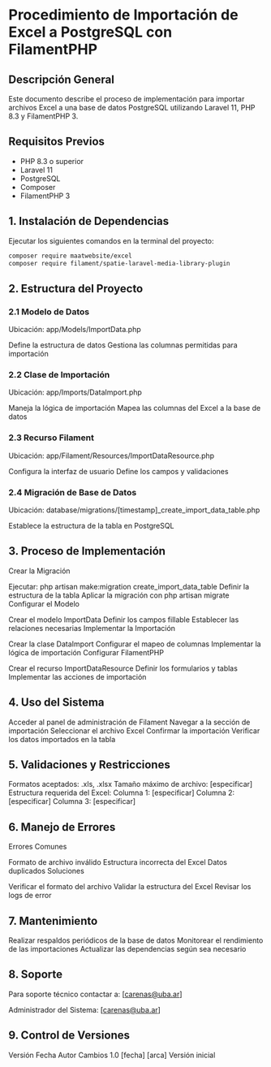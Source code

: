 

# Procedimiento de Importación de Excel a PostgreSQL con FilamentPHP

## Descripción General

Este documento describe el proceso de implementación para importar archivos Excel a una base de datos PostgreSQL utilizando Laravel 11, PHP 8.3 y FilamentPHP 3.

## Requisitos Previos

- PHP 8.3 o superior
- Laravel 11
- PostgreSQL
- Composer
- FilamentPHP 3

## 1. Instalación de Dependencias

Ejecutar los siguientes comandos en la terminal del proyecto:

```bash
composer require maatwebsite/excel
composer require filament/spatie-laravel-media-library-plugin
```

## 2. Estructura del Proyecto

### 2.1 Modelo de Datos

Ubicación: app/Models/ImportData.php

Define la estructura de datos
Gestiona las columnas permitidas para importación

### 2.2 Clase de Importación

Ubicación: app/Imports/DataImport.php

Maneja la lógica de importación
Mapea las columnas del Excel a la base de datos

### 2.3 Recurso Filament

Ubicación: app/Filament/Resources/ImportDataResource.php

Configura la interfaz de usuario
Define los campos y validaciones

### 2.4 Migración de Base de Datos

Ubicación: database/migrations/[timestamp]_create_import_data_table.php

Establece la estructura de la tabla en PostgreSQL

## 3. Proceso de Implementación

Crear la Migración

Ejecutar: php artisan make:migration create_import_data_table
Definir la estructura de la tabla
Aplicar la migración con php artisan migrate
Configurar el Modelo

Crear el modelo ImportData
Definir los campos fillable
Establecer las relaciones necesarias
Implementar la Importación

Crear la clase DataImport
Configurar el mapeo de columnas
Implementar la lógica de importación
Configurar FilamentPHP

Crear el recurso ImportDataResource
Definir los formularios y tablas
Implementar las acciones de importación

## 4. Uso del Sistema

Acceder al panel de administración de Filament
Navegar a la sección de importación
Seleccionar el archivo Excel
Confirmar la importación
Verificar los datos importados en la tabla

## 5. Validaciones y Restricciones

Formatos aceptados: .xls, .xlsx
Tamaño máximo de archivo: [especificar]
Estructura requerida del Excel:
Columna 1: [especificar]
Columna 2: [especificar]
Columna 3: [especificar]

## 6. Manejo de Errores

Errores Comunes

Formato de archivo inválido
Estructura incorrecta del Excel
Datos duplicados
Soluciones

Verificar el formato del archivo
Validar la estructura del Excel
Revisar los logs de error

## 7. Mantenimiento

Realizar respaldos periódicos de la base de datos
Monitorear el rendimiento de las importaciones
Actualizar las dependencias según sea necesario

## 8. Soporte

Para soporte técnico contactar a: [carenas@uba.ar]

Administrador del Sistema: [carenas@uba.ar]

## 9. Control de Versiones

Versión Fecha Autor Cambios
1.0 [fecha] [arca] Versión inicial
